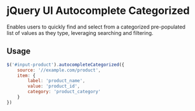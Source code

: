 # jQuery UI Autocomplete Categorized

Enables users to quickly find and select from a categorized pre-populated list of values as they type, leveraging searching and filtering.

## Usage
```js
$('#input-product').autocompleteCategorized({
    source: '//example.com/product',
    item: {
        label: 'product_name',
        value: 'product_id',
        category: 'product_category'
    }
})
```
